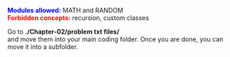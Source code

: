 <span style="color:blue"><b>Modules allowed:</span></b> MATH and RANDOM\
<span style="color:red"><b>Forbidden concepts:</span></b> recursion, custom classes


Go to <b>./Chapter-02/problem txt files/</b>\
and move them into your main coding folder. Once you are done, you can move it into a subfolder.
